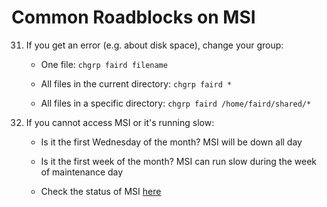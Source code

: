 # Common Roadblocks on MSI

31. If you get an error (e.g. about disk space), change your group:

    * One file: `chgrp faird filename`

    * All files in the current directory: `chgrp faird *`
    
    * All files in a specific directory: `chgrp faird /home/faird/shared/*`

32. If you cannot access MSI or it's running slow:

    * Is it the first Wednesday of the month? MSI will be down all day

    * Is it the first week of the month? MSI can run slow during the week of maintenance day

    * Check the status of MSI [here](https://status.msi.umn.edu/)